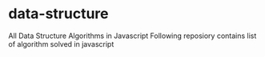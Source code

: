 # data-structure
All Data Structure Algorithms in Javascript
Following reposiory contains list of algorithm solved in javascript
